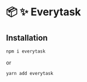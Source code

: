 # :package: :sparkles: Everytask

## Installation


```bash
npm i everytask
```
or
```bash
yarn add everytask
```
